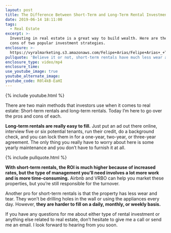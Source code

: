 ```yaml
---
layout: post
title: The Difference Between Short-Term and Long-Term Rental Investments
date: 2019-06-14 18:11:00
tags:
  - Real Estate
excerpt: >-
  Investing in real estate is a great way to build wealth. Here are the pros and
  cons of two popular investment strategies.
enclosure: >-
  https://vyralmarketing.s3.amazonaws.com/Felipe+Arias/Felipe+Arias+_+The+Difference+Between+Short-Term+and+Long-Term+Rental+Investments.mp4
pullquote: 'Believe it or not, short-term rentals have much less wear and tear.'
enclosure_type: video/mp4
enclosure_time:
use_youtube_image: true
youtube_alternate_image:
youtube_code: R0l4kB-EaHI
---
```


{% include youtube.html %}

There are two main methods that investors use when it comes to real estate: Short-term rentals and long-term rentals. Today I’m here to go over the pros and cons of each.

**Long-term rentals are really easy to fill.** Just put an ad out there online, interview five or six potential tenants, run their credit, do a background check, and you can lock them in for a one-year, two-year, or three-year agreement. The only thing you really have to worry about here is some yearly maintenance and you don’t have to furnish it at all.

{% include pullquote.html %}

**With short-term rentals, the ROI is much higher because of increased rates, but the type of management you’ll need involves a lot more work and is more time-consuming.** Airbnb and VRBO can help you market these properties, but you’re still responsible for the turnover.&nbsp;

Another pro for short-term rentals is that the property has less wear and tear. They won’t be drilling holes in the wall or using the appliances every day. However, **they are harder to fill on a daily, monthly, or weekly basis.**

If you have any questions for me about either type of rental investment or anything else related to real estate, don’t hesitate to give me a call or send me an email. I look forward to hearing from you soon.